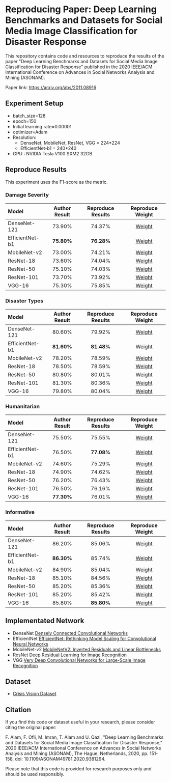 # Reproducing Paper: Deep Learning Benchmarks and Datasets for Social Media Image Classification for Disaster Response

This repository contains code and resources to reproduce the results of the paper "Deep Learning Benchmarks and Datasets for Social Media Image Classification for Disaster Response" published in the 2020 IEEE/ACM International Conference on Advances in Social Networks Analysis and Mining (ASONAM).

Paper link: https://arxiv.org/abs/2011.08916

## Experiment Setup
* batch_size=128
* epoch=150
* Initial learning rate=0.00001
* optimizer=Adam
* Resolution:
  * DenseNet, MobileNet, ResNet, VGG = 224*224
  * EfficientNet-b1 = 240*240
* GPU : NVIDIA Tesla V100 SXM2 32GB

## Reproduce Results
This experiment uses the F1-score as the metric.
### Damage Severity
| Model | Author Result | Reproduce Results | Reproduce Weight |
| :--- | :---: | :---: | :---: |
| DenseNet-121 | 73.90% | 74.37% | [Weight](https://drive.google.com/file/d/1KTFAi43RMVnwNZ-YRt-kV9WUbGZmovHt/view?usp=drive_link) |
| EfficientNet-b1 | **75.80%** | **76.28%** | [Weight](https://drive.google.com/file/d/1FZUrzAR_qiPYMt5B5Rmn-zGkdazh1NbG/view?usp=drive_link) |
| MobileNet-v2 | 73.00% | 74.21% | [Weight](https://drive.google.com/file/d/1x2BEUhjO5f4IylHCC2sR6SVZa0FV75Yx/view?usp=drive_link) |
| ResNet-18 | 73.60% | 74.04% | [Weight](https://drive.google.com/file/d/13fSwKpZvyDiZOuBpQz1eB9gxdNu6kDzG/view?usp=drive_link) |
| ResNet-50 | 75.10% | 74.03% | [Weight](https://drive.google.com/file/d/1TR8E_EBRVOGmkmzH6YxBqE-Q4uyhFV4j/view?usp=drive_link) |
| ResNet-101 | 73.70% | 73.92% | [Weight](https://drive.google.com/file/d/1nYJngvlDLLuQBhoFueus3k0wzZ3kRGni/view?usp=drive_link) |
| VGG-16 | 75.30% | 75.85% | [Weight](https://drive.google.com/file/d/1aNo4oNys8BPh4GS-3VufiVkuLIrHJp2k/view?usp=drive_link) |

### Disaster Types
| Model | Author Result | Reproduce Results | Reproduce Weight |
| :--- | :---: | :---: | :---: |
| DenseNet-121 | 80.60% | 79.92% | [Weight](https://drive.google.com/file/d/1hQ-uFzD3I6ygkmv_iq4kAGy4g_64Lhph/view?usp=drive_link) |
| EfficientNet-b1 | **81.60%** | **81.48%** | [Weight](https://drive.google.com/file/d/1dmpYsNetbvFQU49em84iG8DIab4WZT5R/view?usp=drive_link) |
| MobileNet-v2 | 78.20% | 78.59% | [Weight](https://drive.google.com/file/d/1AUt0RI78Encoo7rYEoo8QBQaqyK8KwM_/view?usp=drive_link) |
| ResNet-18 | 78.50% | 78.59% | [Weight](https://drive.google.com/file/d/1_ykONq7K0djuSq0W_JKOE3H-_2IxSm7d/view?usp=drive_link) |
| ResNet-50 | 80.80% | 80.01% | [Weight](https://drive.google.com/file/d/1K4STGU7KZ9XFCdEqMtK2mgtjzIBbc7K8/view?usp=drive_link) |
| ResNet-101 | 81.30% | 80.36% | [Weight](https://drive.google.com/file/d/1DP7Wd1J2J7qAhb3acUo6gdZxwnv7i-GE/view?usp=drive_link) |
| VGG-16 | 79.80% | 80.04% | [Weight](https://drive.google.com/file/d/1KVDijAFzUaX9KJm1lrcpIyRy9g2L6xap/view?usp=drive_link) |

### Humanitarian
| Model | Author Result | Reproduce Results | Reproduce Weight |
| :--- | :---: | :---: | :---: |
| DenseNet-121 | 75.50% | 75.55% | [Weight](https://drive.google.com/file/d/1izWizcQcexbJaNZ9VplCjj_eEiDMr7dR/view?usp=drive_link) |
| EfficientNet-b1 | 76.50% | **77.08%** | [Weight](https://drive.google.com/file/d/1q1fWpdIeTbPYDsnRQb2kgoeFkgDkR759/view?usp=drive_link) |
| MobileNet-v2 | 74.60% | 75.29% | [Weight](https://drive.google.com/file/d/1ik7rd-aRsh220v2G5q0oRfBtoFpYxGXn/view?usp=drive_link) |
| ResNet-18 | 74.90% | 74.62% | [Weight](https://drive.google.com/file/d/19ifr44PnEUIWnn6JGHWxTc-St-SRvylJ/view?usp=drive_link) |
| ResNet-50 | 76.20% | 76.43% | [Weight](https://drive.google.com/file/d/1W3_1c6ZkziqLyYuCf_P9IB7S09kCBEB4/view?usp=drive_link) |
| ResNet-101 | 76.50% | 76.16% | [Weight](https://drive.google.com/file/d/1k3kJRrJRu8kwhopKuo2cZ3fJQ5jHwb5u/view?usp=drive_link) |
| VGG-16 | **77.30%** | 76.01% | [Weight](https://drive.google.com/file/d/1eRKBCkFD2eFm5jnoZPgPlSKGipctizQx/view?usp=drive_link) |

### Informative
| Model | Author Result | Reproduce Results | Reproduce Weight |
| :--- | :---: | :---: | :---: |
| DenseNet-121 | 86.20% | 85.06% | [Weight](https://drive.google.com/file/d/1ehyCmaHwFEcQKYyp0eubtqnN9zfJgMco/view?usp=drive_link) |
| EfficientNet-b1 | **86.30%** | 85.74% | [Weight](https://drive.google.com/file/d/1aH1E7KhY9i_cX_JXcFAxjyHNLiJ1L40I/view?usp=drive_link) |
| MobileNet-v2 | 84.90% | 85.04% | [Weight](https://drive.google.com/file/d/181rpcc70cE7zM4a8rpVq1BULnoEyX2xe/view?usp=drive_link) |
| ResNet-18 | 85.10% | 84.56% | [Weight](https://drive.google.com/file/d/14ygTIGLDzQlD6Z7XIn-f3U5CbsQkx2r7/view?usp=drive_link) |
| ResNet-50 | 85.20% | 85.36% | [Weight](https://drive.google.com/file/d/1DR2vlAlj0ETGjgulPlc_IJ_5eHs92djK/view?usp=drive_link) |
| ResNet-101 | 85.20% | 85.42% | [Weight](https://drive.google.com/file/d/1En6PgZZDc74Kn7eua_MenpVQMfL9erZc/view?usp=drive_link) |
| VGG-16 | 85.80% | **85.80%** | [Weight](https://drive.google.com/file/d/1AfHoTPDEYrUY01PsOj6RS2Yeqm8KHR5L/view?usp=drive_link) |

## Implementated Network
* DenseNet      [Densely Connected Convolutional Networks](https://arxiv.org/abs/1608.06993v5)
* EfficientNet  [EfficientNet: Rethinking Model Scaling for Convolutional Neural Networks](https://arxiv.org/abs/1905.11946)
* MobileNet-v2  [MobileNetV2: Inverted Residuals and Linear Bottlenecks](https://arxiv.org/abs/1801.04381)
* ResNet        [Deep Residual Learning for Image Recognition](https://arxiv.org/abs/1512.03385v1)
* VGG           [Very Deep Convolutional Networks for Large-Scale Image Recognition](https://arxiv.org/abs/1409.1556v6)

## Dataset
* [Crisis Vision Dataset](https://crisisnlp.qcri.org/crisis-image-datasets-asonam20)

## Citation
If you find this code or dataset useful in your research, please consider citing the original paper:

F. Alam, F. Ofli, M. Imran, T. Alam and U. Qazi, "Deep Learning Benchmarks and Datasets for Social Media Image Classification for Disaster Response," 2020 IEEE/ACM International Conference on Advances in Social Networks Analysis and Mining (ASONAM), The Hague, Netherlands, 2020, pp. 151-158, doi: 10.1109/ASONAM49781.2020.9381294.

Please note that this code is provided for research purposes only and should be used responsibly.
